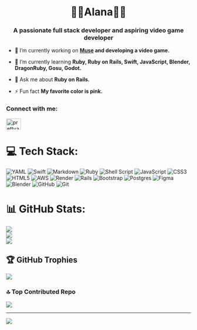 <h1 align="center">🎀🌸Alana🌸🎀</h1>
<h3 align="center">A passionate full stack developer and aspiring video game developer</h3>

- 🔭 I’m currently working on **[Muse](https://github.com/prettyalana/Muse) and developing a video game.**

- 🌱 I’m currently learning **Ruby, Ruby on Rails, Swift, JavaScript, Blender, DragonRuby, Gosu, Godot.**

- 💬 Ask me about **Ruby on Rails.**

- ⚡ Fun fact **My favorite color is pink.**

<h3 align="left">Connect with me:</h3>
<p align="left">
<a href="https://dev.to/prettyalana" target="blank"><img align="center" src="https://raw.githubusercontent.com/rahuldkjain/github-profile-readme-generator/master/src/images/icons/Social/devto.svg" alt="prettyalana" height="30" width="40" /></a>
</p>

# 💻 Tech Stack:
![YAML](https://img.shields.io/badge/yaml-%23ffffff.svg?style=for-the-badge&logo=yaml&logoColor=151515) ![Swift](https://img.shields.io/badge/swift-F54A2A?style=for-the-badge&logo=swift&logoColor=white) ![Markdown](https://img.shields.io/badge/markdown-%23000000.svg?style=for-the-badge&logo=markdown&logoColor=white) ![Ruby](https://img.shields.io/badge/ruby-%23CC342D.svg?style=for-the-badge&logo=ruby&logoColor=white) ![Shell Script](https://img.shields.io/badge/shell_script-%23121011.svg?style=for-the-badge&logo=gnu-bash&logoColor=white) ![JavaScript](https://img.shields.io/badge/javascript-%23323330.svg?style=for-the-badge&logo=javascript&logoColor=%23F7DF1E) ![CSS3](https://img.shields.io/badge/css3-%231572B6.svg?style=for-the-badge&logo=css3&logoColor=white) ![HTML5](https://img.shields.io/badge/html5-%23E34F26.svg?style=for-the-badge&logo=html5&logoColor=white) ![AWS](https://img.shields.io/badge/AWS-%23FF9900.svg?style=for-the-badge&logo=amazon-aws&logoColor=white) ![Render](https://img.shields.io/badge/Render-%46E3B7.svg?style=for-the-badge&logo=render&logoColor=white) ![Rails](https://img.shields.io/badge/rails-%23CC0000.svg?style=for-the-badge&logo=ruby-on-rails&logoColor=white) ![Bootstrap](https://img.shields.io/badge/bootstrap-%238511FA.svg?style=for-the-badge&logo=bootstrap&logoColor=white) ![Postgres](https://img.shields.io/badge/postgres-%23316192.svg?style=for-the-badge&logo=postgresql&logoColor=white) ![Figma](https://img.shields.io/badge/figma-%23F24E1E.svg?style=for-the-badge&logo=figma&logoColor=white) ![Blender](https://img.shields.io/badge/blender-%23F5792A.svg?style=for-the-badge&logo=blender&logoColor=white) ![GitHub](https://img.shields.io/badge/github-%23121011.svg?style=for-the-badge&logo=github&logoColor=white) ![Git](https://img.shields.io/badge/git-%23F05033.svg?style=for-the-badge&logo=git&logoColor=white)
# 📊 GitHub Stats:
![](https://github-readme-stats.vercel.app/api?username=prettyalana&theme=radical&hide_border=false&include_all_commits=false&count_private=false)<br/>
![](https://github-readme-streak-stats.herokuapp.com/?user=prettyalana&theme=radical&hide_border=false)<br/>
![](https://github-readme-stats.vercel.app/api/top-langs/?username=prettyalana&theme=radical&hide_border=false&include_all_commits=false&count_private=false&layout=compact)

## 🏆 GitHub Trophies
![](https://github-profile-trophy.vercel.app/?username=prettyalana&theme=radical&no-frame=false&no-bg=false&margin-w=4)

### 🔝 Top Contributed Repo
![](https://github-contributor-stats.vercel.app/api?username=prettyalana&limit=5&theme=radical&combine_all_yearly_contributions=true)

---
[![](https://visitcount.itsvg.in/api?id=prettyalana&icon=7&color=10)](https://visitcount.itsvg.in)

<!-- Proudly created with GPRM ( https://gprm.itsvg.in ) -->


